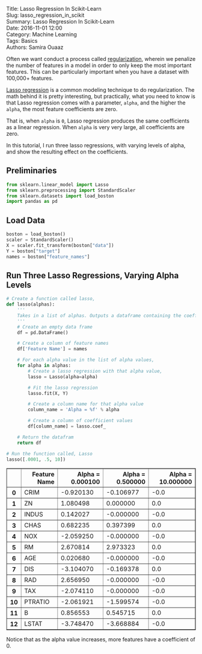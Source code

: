 Title: Lasso Regression In Scikit-Learn  
Slug: lasso_regression_in_scikit  
Summary: Lasso Regression In Scikit-Learn   
Date: 2016-11-01 12:00  
Category: Machine Learning  
Tags: Basics  
Authors: Samira Ouaaz  

Often we want conduct a process called [regularization](https://en.wikipedia.org/wiki/Regularization_(mathematics)), wherein we penalize the number of features in a model in order to only keep the most important features. This can be particularly important when you have a dataset with 100,000+ features.

[Lasso regression](https://en.wikipedia.org/wiki/Lasso_(statistics)) is a common modeling technique to do regularization. The math behind it is pretty interesting, but practically, what you need to know is that Lasso regression comes with a parameter, `alpha`, and the higher the `alpha`, the most feature coefficients are zero.

That is, when `alpha` is `0`, Lasso regression produces the same coefficients as a linear regression. When `alpha` is very very large, all coefficients are zero.

In this tutorial, I run three lasso regressions, with varying levels of alpha, and show the resulting effect on the coefficients.

## Preliminaries


```python
from sklearn.linear_model import Lasso
from sklearn.preprocessing import StandardScaler
from sklearn.datasets import load_boston
import pandas as pd
```

## Load Data


```python
boston = load_boston()
scaler = StandardScaler()
X = scaler.fit_transform(boston["data"])
Y = boston["target"]
names = boston["feature_names"]
```

## Run Three Lasso Regressions, Varying Alpha Levels


```python
# Create a function called lasso,
def lasso(alphas):
    '''
    Takes in a list of alphas. Outputs a dataframe containing the coefficients of lasso regressions from each alpha.
    '''
    # Create an empty data frame
    df = pd.DataFrame()

    # Create a column of feature names
    df['Feature Name'] = names

    # For each alpha value in the list of alpha values,
    for alpha in alphas:
        # Create a lasso regression with that alpha value,
        lasso = Lasso(alpha=alpha)

        # Fit the lasso regression
        lasso.fit(X, Y)

        # Create a column name for that alpha value
        column_name = 'Alpha = %f' % alpha

        # Create a column of coefficient values
        df[column_name] = lasso.coef_

    # Return the datafram    
    return df
```


```python
# Run the function called, Lasso
lasso([.0001, .5, 10])
```




<div>
<table border="1" class="dataframe">
  <thead>
    <tr style="text-align: right;">
      <th></th>
      <th>Feature Name</th>
      <th>Alpha = 0.000100</th>
      <th>Alpha = 0.500000</th>
      <th>Alpha = 10.000000</th>
    </tr>
  </thead>
  <tbody>
    <tr>
      <th>0</th>
      <td>CRIM</td>
      <td>-0.920130</td>
      <td>-0.106977</td>
      <td>-0.0</td>
    </tr>
    <tr>
      <th>1</th>
      <td>ZN</td>
      <td>1.080498</td>
      <td>0.000000</td>
      <td>0.0</td>
    </tr>
    <tr>
      <th>2</th>
      <td>INDUS</td>
      <td>0.142027</td>
      <td>-0.000000</td>
      <td>-0.0</td>
    </tr>
    <tr>
      <th>3</th>
      <td>CHAS</td>
      <td>0.682235</td>
      <td>0.397399</td>
      <td>0.0</td>
    </tr>
    <tr>
      <th>4</th>
      <td>NOX</td>
      <td>-2.059250</td>
      <td>-0.000000</td>
      <td>-0.0</td>
    </tr>
    <tr>
      <th>5</th>
      <td>RM</td>
      <td>2.670814</td>
      <td>2.973323</td>
      <td>0.0</td>
    </tr>
    <tr>
      <th>6</th>
      <td>AGE</td>
      <td>0.020680</td>
      <td>-0.000000</td>
      <td>-0.0</td>
    </tr>
    <tr>
      <th>7</th>
      <td>DIS</td>
      <td>-3.104070</td>
      <td>-0.169378</td>
      <td>0.0</td>
    </tr>
    <tr>
      <th>8</th>
      <td>RAD</td>
      <td>2.656950</td>
      <td>-0.000000</td>
      <td>-0.0</td>
    </tr>
    <tr>
      <th>9</th>
      <td>TAX</td>
      <td>-2.074110</td>
      <td>-0.000000</td>
      <td>-0.0</td>
    </tr>
    <tr>
      <th>10</th>
      <td>PTRATIO</td>
      <td>-2.061921</td>
      <td>-1.599574</td>
      <td>-0.0</td>
    </tr>
    <tr>
      <th>11</th>
      <td>B</td>
      <td>0.856553</td>
      <td>0.545715</td>
      <td>0.0</td>
    </tr>
    <tr>
      <th>12</th>
      <td>LSTAT</td>
      <td>-3.748470</td>
      <td>-3.668884</td>
      <td>-0.0</td>
    </tr>
  </tbody>
</table>
</div>



Notice that as the alpha value increases, more features have a coefficient of 0.
